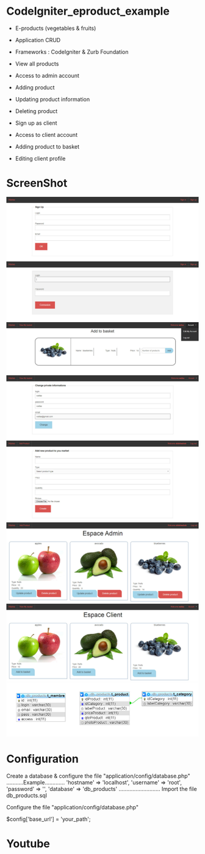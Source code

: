 # CodeIgniter_eproduct_example

- E-products (vegetables &amp; fruits)
- Application CRUD
- Frameworks :  CodeIgniter & Zurb Foundation
	
	
- View all products
- Access to admin account
- Adding product
- Updating product information
- Deleting product
- Sign up as client
- Access to client account
- Adding product to basket
- Editing client profile

# ScreenShot
![Signup](screenshot/signup.jpg)
![Signin](screenshot/signin.jpg)
![Add Basket](screenshot/add_basket.jpg)
![Edit Account](screenshot/edit_account.jpg)
![Form Admin](screenshot/form_admin.jpg)
![Table Admin](screenshot/table_admin.jpg)
![Table Client](screenshot/table_client.jpg)
![Conception](screenshot/conception.jpg)



# Configuration
Create a database & configure the file "application/config/database.php" 
...........Example.............
  'hostname' => 'localhost',
	'username' => 'root',
	'password' => '',
	'database' => 'db_products'
 ...........................
Import the file db_products.sql

Configure the file "application/config/database.php"

$config['base_url'] = 'your_path'; 


# Youtube

